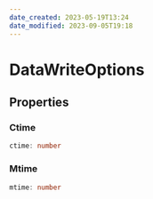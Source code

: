```yaml
---
date_created: 2023-05-19T13:24
date_modified: 2023-09-05T19:18
---
```

# DataWriteOptions

## Properties

### Ctime

```ts
ctime: number
```

### Mtime

```ts
mtime: number
```

